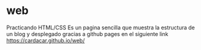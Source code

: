 # web
Practicando HTML/CSS
Es un pagina sencilla que muestra la estructura de un blog y desplegado gracias a github pages en el siguiente link https://cardacar.github.io/web/
